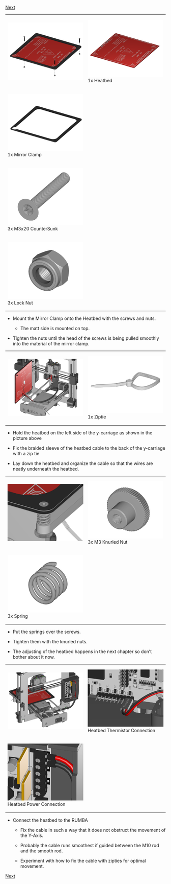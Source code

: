 [Next](https://github.com/open3dengineering/i3_Berlin/wiki/Section-5-Calibration)

<table>
<colgroup>
<col width="50%" />
<col width="50%" />
</colgroup>
<tbody>
<tr class="odd">
<td align="left"><p><img src="media/Section_4_0041.png" alt="media/Section_4_0041.png" /></p></td>
<td align="left"><p><img src="media/Section_1_0007.png" alt="media/Section_1_0007.png" /><br />
 1x Heatbed</p></td>
</tr>
<tr class="even">
<td align="left"><p><img src="media/Section_1_0148.png" alt="media/Section_1_0148.png" /><br />
 1x Mirror Clamp</p></td>
</tr>
<tr class="odd">
<td align="left"><p><img src="media/Section_1_0021.png" alt="media/Section_1_0021.png" /><br />
 3x M3x20 CounterSunk</p></td>
</tr>
<tr class="even">
<td align="left"><p><img src="media/Section_1_0026.png" alt="media/Section_1_0026.png" /><br />
 3x Lock Nut</p></td>
</tr>
</tbody>
</table>

-   Mount the Mirror Clamp onto the Heatbed with the screws and nuts.

    -   The matt side is mounted on top.

-   Tighten the nuts until the head of the screws is being pulled
    smoothly into the material of the mirror clamp.

<table>
<colgroup>
<col width="50%" />
<col width="50%" />
</colgroup>
<tbody>
<tr class="odd">
<td align="left"><p><img src="media/Section_4_0042.png" alt="media/Section_4_0042.png" /></p></td>
<td align="left"><p><img src="media/Section_1_0041.png" alt="media/Section_1_0041.png" /><br />
 1x Ziptie</p></td>
</tr>
</tbody>
</table>

-   Hold the heatbed on the left side of the y-carriage as shown in the
    picture above

-   Fix the braided sleeve of the heatbed cable to the back of the
    y-carriage with a zip tie

-   Lay down the heatbed and organize the cable so that the wires are
    neatly underneath the heatbed.

<table>
<colgroup>
<col width="50%" />
<col width="50%" />
</colgroup>
<tbody>
<tr class="odd">
<td align="left"><p><img src="media/Section_4_0043.png" alt="media/Section_4_0043.png" /></p></td>
<td align="left"><p><img src="media/Section_1_0147.png" alt="media/Section_1_0147.png" /><br />
 3x M3 Knurled Nut</p></td>
</tr>
<tr class="even">
<td align="left"><p><img src="media/Section_1_0146.png" alt="media/Section_1_0146.png" /><br />
 3x Spring</p></td>
</tr>
</tbody>
</table>

-   Put the springs over the screws.

-   Tighten them with the knurled nuts.

-   The adjusting of the heatbed happens in the next chapter so don’t
    bother about it now.

<table>
<colgroup>
<col width="50%" />
<col width="50%" />
</colgroup>
<tbody>
<tr class="odd">
<td align="left"><p><img src="media/Section_4_0044.png" alt="media/Section_4_0044.png" /></p></td>
<td align="left"><p><img src="media/Section_4_0045.png" alt="media/Section_4_0045.png" /><br />
 Heatbed Thermistor Connection</p></td>
</tr>
<tr class="even">
<td align="left"><p><img src="media/Section_4_0046.png" alt="media/Section_4_0046.png" /><br />
 Heatbed Power Connection</p></td>
</tr>
</tbody>
</table>

-   Connect the heatbed to the RUMBA

    -   Fix the cable in such a way that it does not obstruct the
        movement of the Y-Axis.

    -   Probably the cable runs smoothest if guided between the M10 rod
        and the smooth rod.

    -   Experiment with how to fix the cable with zipties for
        optimal movement.

[Next](https://github.com/open3dengineering/i3_Berlin/wiki/Section-5-Calibration)
